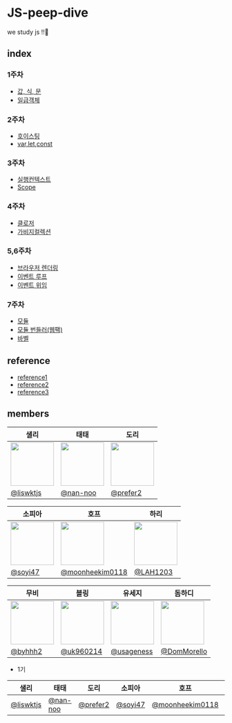 # JS-peep-dive
we study js !!🐣

## index

### 1주차 

- [값, 식, 문](https://github.com/peep-peep-study/JS-peep-dive/wiki/%EA%B0%92,-%EC%8B%9D,-%EB%AC%B8)
- [일급객체](https://github.com/peep-peep-study/JS-peep-dive/wiki/%EC%9D%BC%EA%B8%89%EA%B0%9D%EC%B2%B4)


### 2주차 

- [호이스팅](https://github.com/peep-peep-study/JS-peep-dive/wiki/%ED%98%B8%EC%9D%B4%EC%8A%A4%ED%8C%85)
- [var,let,const](https://github.com/peep-peep-study/JS-peep-dive/wiki/var,-let,-const)

### 3주차 

- [실행컨텍스트](https://github.com/peep-peep-study/JS-peep-dive/wiki/%EC%8B%A4%ED%96%89-%EC%BB%A8%ED%85%8D%EC%8A%A4%ED%8A%B8)
- [Scope](https://github.com/peep-peep-study/JS-peep-dive/wiki/Scope)

### 4주차

- [클로저](https://github.com/peep-peep-study/JS-peep-dive/wiki/%ED%81%B4%EB%A1%9C%EC%A0%80)
- [가비지컬렉션](https://github.com/peep-peep-study/JS-peep-dive/wiki/%EA%B0%80%EB%B9%84%EC%A7%80%EC%BB%AC%EB%A0%89%EC%85%98)

### 5,6주차

- [브라우저 렌더링](https://github.com/peep-peep-study/JS-peep-dive/wiki/%EB%B8%8C%EB%9D%BC%EC%9A%B0%EC%A0%80-%EB%A0%8C%EB%8D%94%EB%A7%81)
- [이벤트 루프](https://github.com/peep-peep-study/JS-peep-dive/wiki/%EC%9D%B4%EB%B2%A4%ED%8A%B8-%EB%A3%A8%ED%94%84)
- [이벤트 위임](https://github.com/peep-peep-study/JS-peep-dive/wiki/%EC%9D%B4%EB%B2%A4%ED%8A%B8-%EC%9C%84%EC%9E%84)

### 7주차

- [모듈](https://github.com/peep-peep-study/JS-peep-dive/wiki/%EB%AA%A8%EB%93%88)
- [모듈 번들러(웹팩)](https://github.com/peep-peep-study/JS-peep-dive/wiki/%EB%AA%A8%EB%93%88-%EB%B2%88%EB%93%A4%EB%9F%AC(%EC%9B%B9%ED%8C%A9)) 
- [바벨](https://github.com/peep-peep-study/JS-peep-dive/wiki/%EB%B0%94%EB%B2%A8)

## reference 
- <a href="https://github.com/ssi02014/Front-Interview">reference1</a> 
- <a href="https://github.com/gyoogle/tech-interview-for-developer">reference2</a>
- <a href="https://github.com/DopplerHQ/awesome-interview-questions">reference3</a>

## members

| 샐리                                                                                      | 태태                                                                                      | 도리                                                                                      |
| ----------------------------------------------------------------------------------------- | ----------------------------------------------------------------------------------------- | ----------------------------------------------------------------------------------------- |
| <img src="https://avatars.githubusercontent.com/u/60773373?v=4" width="100" height="100"> | <img src="https://avatars.githubusercontent.com/u/54002105?v=4" width="100" height="100"> | <img src="https://avatars.githubusercontent.com/u/67692759?v=4" width="100" height="100"> |
| [@liswktjs](https://github.com/liswktjs)                                                  | [@nan-noo](https://github.com/nan-noo)                                                    | [@prefer2](https://github.com/prefer2)                                                    |

| 소피아                                                                                    | 호프                                                                                      | 하리                                                                                      |
| ----------------------------------------------------------------------------------------- | ----------------------------------------------------------------------------------------- | ----------------------------------------------------------------------------------------- |
| <img src="https://avatars.githubusercontent.com/u/71116429?v=4" width="100" height="100"> | <img src="https://avatars.githubusercontent.com/u/61469664?v=4" width="100" height="100"> | <img src="https://avatars.githubusercontent.com/u/57928612?v=4" width="100" height="100"> |
| [@soyi47](https://github.com/soyi47)                                                      | [@moonheekim0118](https://github.com/moonheekim0118)                                      | [@LAH1203](https://github.com/LAH1203)                                                    |

| 무비                                                                                      | 블링                                                                                      | 유세지                                                                                    | 돔하디 | 
| ----------------------------------------------------------------------------------------- | ----------------------------------------------------------------------------------------- | ----------------------------------------------------------------------------------------- | ------ | 
| <img src="https://avatars.githubusercontent.com/u/52737532?v=4" width="100" height="100"> | <img src="https://avatars.githubusercontent.com/u/43166681?v=4" width="100" height="100"> | <img src="https://avatars.githubusercontent.com/u/28296575?v=4" width="100" height="100"> | <img src="https://avatars.githubusercontent.com/u/51396282?v=4" width="100" height="100"> |
| [@byhhh2](https://github.com/byhhh2)                                                      | [@uk960214](https://github.com/uk960214)                                                  | [@usageness](https://github.com/usageness)                                                | [@DomMorello](https://github.com/DomMorello) |


- 1기

|샐리|태태|도리|소피아|호프|하리|우연|위니|무비|티거|
|--|--|--|--|--|--|--|--|--|--|
|[@liswktjs](https://github.com/liswktjs)|[@nan-noo](https://github.com/nan-noo)|[@prefer2](https://github.com/prefer2)|[@soyi47](https://github.com/soyi47)|[@moonheekim0118](https://github.com/moonheekim0118)|[@LAH1203](https://github.com/LAH1203)|[@ronci](https://github.com/ronci)|[@winnie_yeji](https://github.com/rladpwl0512)|[@byhhh2](https://github.com/byhhh2)|[@daaaayeah](https://github.com/daaaayeah)
